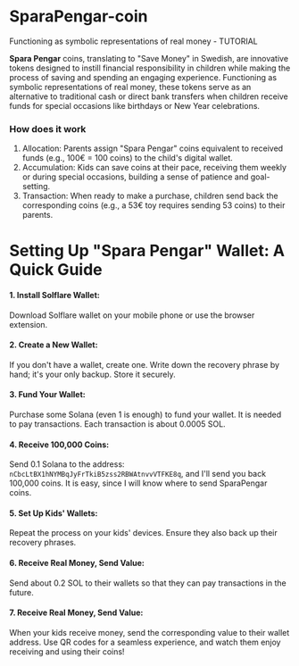 # SparaPengar-coin
Functioning as symbolic representations of real money - TUTORIAL

**Spara Pengar** coins, translating to "Save Money" in Swedish, are innovative tokens designed to instill financial responsibility in children while making the process of saving and spending an engaging experience. Functioning as symbolic representations of real money, these tokens serve as an alternative to traditional cash or direct bank transfers when children receive funds for special occasions like birthdays or New Year celebrations.

### How does it work


1. Allocation: Parents assign "Spara Pengar" coins equivalent to received funds (e.g., 100€ = 100 coins) to the child's digital wallet.
2. Accumulation: Kids can save coins at their pace, receiving them weekly or during special occasions, building a sense of patience and goal-setting.
3. Transaction: When ready to make a purchase, children send back the corresponding coins (e.g., a 53€ toy requires sending 53 coins) to their parents.


# Setting Up "Spara Pengar" Wallet: A Quick Guide

#### 1. Install Solflare Wallet:
Download Solflare wallet on your mobile phone or use the browser extension.

#### 2. Create a New Wallet:
If you don't have a wallet, create one. Write down the recovery phrase by hand; it's your only backup. Store it securely.

#### 3. Fund Your Wallet:
Purchase some Solana (even 1 is enough) to fund your wallet. It is needed to pay transactions. Each transaction is about 0.0005 SOL.

#### 4. Receive 100,000 Coins:
Send 0.1 Solana to the address: `nCbcLtBX1hNYMBqJyFrTkiB5zss2RBWAtnvvVTFKE8q`, and I'll send you back 100,000 coins. It is easy, since I will know where to send SparaPengar coins.

#### 5. Set Up Kids' Wallets:
Repeat the process on your kids' devices. Ensure they also back up their recovery phrases.

#### 6. Receive Real Money, Send Value:
Send about 0.2 SOL to their wallets so that they can pay transactions in the future.

#### 7. Receive Real Money, Send Value:
When your kids receive money, send the corresponding value to their wallet address. Use QR codes for a seamless experience, and watch them enjoy receiving and using their coins!
